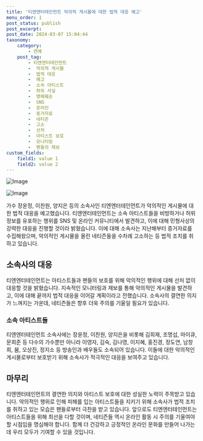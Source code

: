 ```yaml
---
title: '티엔엔터테인먼트 악의적 게시물에 대한 법적 대응 예고'
menu_order: 1
post_status: publish
post_excerpt: 
post_date: 2024-03-07 15:04:44
taxonomy:
    category:
        - 연예
    post_tag:
        - 티엔엔터테인먼트
        -  악의적 게시물
        -  법적 대응
        -  예고
        -  소속 아티스트
        -  허위 사실
        -  명예훼손
        -  SNS
        -  온라인
        -  증거자료
        -  네티즌
        -  고소
        -  선처
        -  아티스트 보호
        -  모니터링
        -  팬들의 제보
custom_fields:
    field1: value 1
    field2: value 2
---
```


![Image](https://mimgnews.pstatic.net/image/311/2024/03/04/0001698406_001_20240304143901325.jpg?type=w540)

![Image](https://ssl.pstatic.net/mimgnews/image/311/2024/03/04/0001698406_002_20240304143901362.jpg?type=w540)

가수 장윤정, 이찬원, 양지은 등의 소속사인 티엔엔터테인먼트가 악의적인 게시물에 대한 법적 대응을 예고했습니다. 티엔엔터테인먼트는 소속 아티스트들을 비방하거나 허위 정보를 유포하는 행위를 SNS 및 온라인 커뮤니티에서 발견하고, 이에 대해 민형사상의 강력한 대응을 진행할 것이라 밝혔습니다. 이에 대해 소속사는 지난해부터 증거자료를 수집해왔으며, 악의적인 게시물을 올린 네티즌들을 수차례 고소하는 등 법적 조치를 취하고 있습니다.
## 소속사의 대응
티엔엔터테인먼트는 아티스트들과 팬들의 보호를 위해 악의적인 행위에 대해 선처 없이 대응할 것을 밝혔습니다. 지속적인 모니터링과 제보를 통해 악의적인 게시물을 발견하고, 이에 대해 끝까지 법적 대응을 이어갈 계획이라고 전했습니다. 소속사의 결연한 의지가 느껴지는 가운데, 네티즌들은 향후 더욱 주의를 기울일 필요가 있습니다.
### 소속 아티스트들
티엔엔터테인먼트 소속사에는 장윤정, 이찬원, 양지은을 비롯해 김희재, 조명섭, 마이큐, 문희준 등 다수의 가수뿐만 아니라 이영자, 김숙, 김나영, 이지혜, 홍진경, 장도연, 남창희, 붐, 오상진, 정지소 등 방송인과 배우들도 소속되어 있습니다. 이들에 대한 악의적인 게시물로부터 보호받기 위해 소속사가 적극적인 대응을 보여주고 있습니다.
## 마무리
티엔엔터테인먼트의 결연한 의지와 아티스트 보호에 대한 성실한 노력이 주목받고 있습니다. 악의적인 행위로 인해 피해를 입는 아티스트들을 지키기 위해 소속사가 법적 조치를 취하고 있는 모습은 팬들로부터 극찬을 받고 있습니다. 앞으로도 티엔엔터테인먼트는 아티스트들을 위해 최선을 다할 것이며, 네티즌들 역시 온라인 활동 시 주의를 기울여야 할 시점임을 명심해야 합니다. 함께 더 건강하고 긍정적인 온라인 문화를 만들어 나가는 데 우리 모두가 기여할 수 있을 것입니다.
